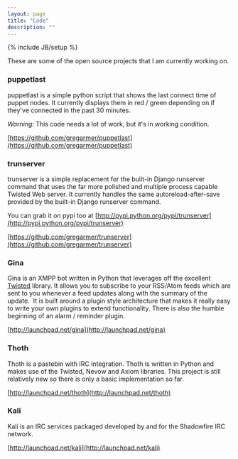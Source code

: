 ```yaml
---
layout: page
title: "Code"
description: ""
---
```

{% include JB/setup %}

These are some of the open source projects that I am currently working on.

### puppetlast

puppetlast is a simple python script that shows the last connect time of puppet
nodes. It currently displays them in red / green depending on if they've
connected in the past 30 minutes.

*Warning:* This code needs a lot of work, but it's in working condition.

[https://github.com/gregarmer/puppetlast](https://github.com/gregarmer/puppetlast)

### trunserver

trunserver is a simple replacement for the built-in Django runserver command
that uses the far more polished and multiple process capable Twisted Web
server. It currently handles the same autoreload-after-save provided by the
built-in Django runserver command.

You can grab it on pypi too at
[http://pypi.python.org/pypi/trunserver](http://pypi.python.org/pypi/trunserver)

[https://github.com/gregarmer/trunserver](https://github.com/gregarmer/trunserver)

### Gina

Gina is an XMPP bot written in Python that leverages off the excellent
[Twisted](http://twistedmatrix.com/trac) library. It allows you to subscribe to
your RSS/Atom feeds which are sent to you whenever a feed updates along with
the summary of the update.  It is built around a plugin style architecture that
makes it really easy to write your own plugins to extend functionality. There
is also the humble beginning of an alarm / reminder plugin.

[http://launchpad.net/gina](http://launchpad.net/gina)

### Thoth

Thoth is a pastebin with IRC integration.   Thoth is written in Python and
makes use of the Twisted, Nevow and Axiom libraries. This project is still
relatively new so there is only a basic implementation so far.

[http://launchpad.net/thoth](http://launchpad.net/thoth)

### Kali

Kali is an IRC services packaged developed by and for the Shadowfire IRC network.

[http://launchpad.net/kali](http://launchpad.net/kali)
